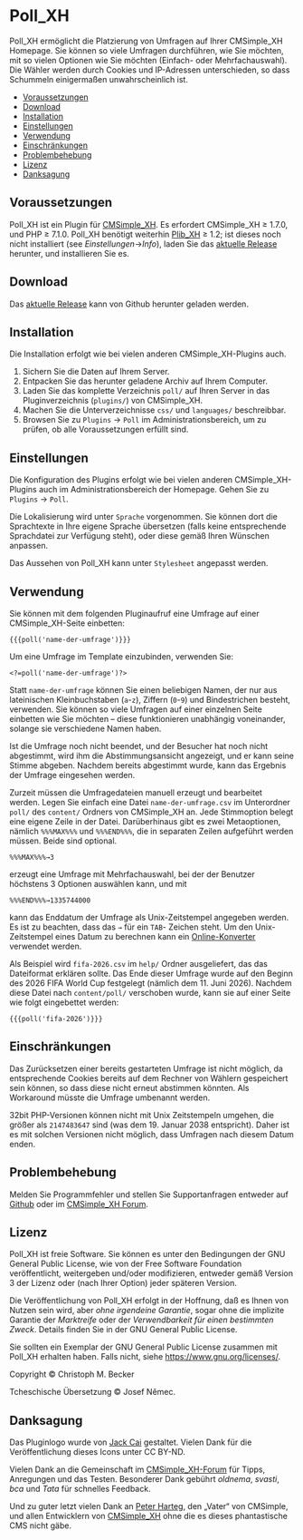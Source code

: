 # Poll_XH

Poll_XH ermöglicht die Platzierung von Umfragen auf Ihrer CMSimple_XH
Homepage. Sie können so viele Umfragen durchführen, wie Sie möchten, mit so
vielen Optionen wie Sie möchten (Einfach- oder Mehrfachauswahl). Die Wähler
werden durch Cookies und IP-Adressen unterschieden, so dass Schummeln
einigermaßen unwahrscheinlich ist.

- [Voraussetzungen](#voraussetzungen)
- [Download](#download)
- [Installation](#installation)
- [Einstellungen](#einstellungen)
- [Verwendung](#verwendung)
- [Einschränkungen](#einschränkungen)
- [Problembehebung](#problembehebung)
- [Lizenz](#lizenz)
- [Danksagung](#danksagung)

## Voraussetzungen

Poll_XH ist ein Plugin für [CMSimple_XH](https://www.cmsimple-xh.org/de/).
Es erfordert CMSimple_XH ≥ 1.7.0, und PHP ≥ 7.1.0.
Poll_XH benötigt weiterhin [Plib_XH](https://github.com/cmb69/plib_xh) ≥ 1.2;
ist dieses noch nicht installiert (see *Einstellungen*→*Info*),
laden Sie das [aktuelle Release](https://github.com/cmb69/plib_xh/releases/latest)
herunter, und installieren Sie es.

## Download

Das [aktuelle Release](https://github.com/cmb69/poll_xh/releases/latest)
kann von Github herunter geladen werden.

## Installation

Die Installation erfolgt wie bei vielen anderen CMSimple_XH-Plugins auch.

1. Sichern Sie die Daten auf Ihrem Server.
1. Entpacken Sie das herunter geladene Archiv auf Ihrem Computer.
1. Laden Sie das komplette Verzeichnis `poll/` auf Ihren Server in
   das Pluginverzeichnis (`plugins/`) von CMSimple_XH.
1. Machen Sie die Unterverzeichnisse `css/` und `languages/` beschreibbar.
1. Browsen Sie zu `Plugins` → `Poll` im Administrationsbereich,
   um zu prüfen, ob alle Voraussetzungen erfüllt sind.

## Einstellungen

Die Konfiguration des Plugins erfolgt wie bei vielen anderen
CMSimple_XH-Plugins auch im Administrationsbereich der Homepage.
Gehen Sie zu `Plugins` → `Poll`.

Die Lokalisierung wird unter `Sprache` vorgenommen. Sie können dort die
Sprachtexte in Ihre eigene Sprache übersetzen (falls keine entsprechende
Sprachdatei zur Verfügung steht), oder diese gemäß Ihren Wünschen anpassen.

Das Aussehen von Poll_XH kann unter `Stylesheet` angepasst werden.

## Verwendung

Sie können mit dem folgenden Pluginaufruf eine Umfrage auf einer
CMSimple_XH-Seite einbetten:

    {{{poll('name-der-umfrage')}}}

Um eine Umfrage im Template einzubinden, verwenden Sie:

    <?=poll('name-der-umfrage')?>

Statt `name-der-umfrage` können Sie einen beliebigen Namen, der nur aus lateinischen
Kleinbuchstaben (`a`-`z`), Ziffern (`0`-`9`) und Bindestrichen besteht, verwenden.
Sie können so viele Umfragen auf einer einzelnen Seite einbetten wie Sie möchten –
diese funktionieren unabhängig voneinander, solange sie verschiedene Namen haben.

Ist die Umfrage noch nicht beendet, und der Besucher hat noch nicht
abgestimmt, wird ihm die Abstimmungsansicht angezeigt, und er kann seine
Stimme abgeben. Nachdem bereits abgestimmt wurde, kann das Ergebnis der
Umfrage eingesehen werden.

Zurzeit müssen die Umfragedateien manuell erzeugt und bearbeitet werden.
Legen Sie einfach eine Datei `name-der-umfrage.csv` im
Unterordner `poll/` des `content/` Ordners von CMSimple_XH an.
Jede Stimmoption belegt eine eigene Zeile in der Datei.
Darüberhinaus gibt es zwei Metaoptionen, nämlich `%%%MAX%%%` und `%%%END%%%`,
die in separaten Zeilen aufgeführt werden müssen. Beide sind optional.

    %%%MAX%%%→3

erzeugt eine Umfrage mit Mehrfachauswahl, bei der der Benutzer höchstens 3
Optionen auswählen kann, und mit

    %%%END%%%→1335744000

kann das Enddatum der Umfrage als Unix-Zeitstempel angegeben werden.
Es ist zu beachten, dass das `→` für ein `TAB`- Zeichen steht.
Um den Unix-Zeitstempel eines Datum zu berechnen kann ein
[Online-Konverter](https://www.onlineconversion.com/unix_time.htm)
verwendet werden.

Als Beispiel wird `fifa-2026.csv` im `help/` Ordner ausgeliefert,
das das Dateiformat erklären sollte.
Das Ende dieser Umfrage wurde auf den Beginn des 2026 FIFA
World Cup festgelegt (nämlich dem 11. Juni 2026).
Nachdem diese Datei nach `content/poll/` verschoben wurde,
kann sie auf einer Seite wie folgt eingebettet werden:

    {{{poll('fifa-2026')}}}

## Einschränkungen

Das Zurücksetzen einer bereits gestarteten Umfrage ist nicht möglich, da
entsprechende Cookies bereits auf dem Rechner von Wählern gespeichert sein
können, so dass diese nicht erneut abstimmen könnten. Als Workaround müsste
die Umfrage umbenannt werden.

32bit PHP-Versionen können nicht mit Unix Zeitstempeln umgehen, die größer
als `2147483647` sind (was dem 19. Januar 2038 entspricht). Daher ist es mit
solchen Versionen nicht möglich, dass Umfragen nach diesem Datum enden.

## Problembehebung

Melden Sie Programmfehler und stellen Sie Supportanfragen entweder auf
[Github](https://github.com/cmb69/poll_xh/issues)
oder im [CMSimple_XH Forum](https://cmsimpleforum.com/).

## Lizenz

Poll_XH ist freie Software. Sie können es unter den Bedingungen
der GNU General Public License, wie von der Free Software Foundation
veröffentlicht, weitergeben und/oder modifizieren, entweder gemäß
Version 3 der Lizenz oder (nach Ihrer Option) jeder späteren Version.

Die Veröffentlichung von Poll_XH erfolgt in der Hoffnung, daß es
Ihnen von Nutzen sein wird, aber *ohne irgendeine Garantie*, sogar ohne
die implizite Garantie der *Marktreife* oder der *Verwendbarkeit für einen
bestimmten Zweck*. Details finden Sie in der GNU General Public License.

Sie sollten ein Exemplar der GNU General Public License zusammen mit
Poll_XH erhalten haben. Falls nicht, siehe <https://www.gnu.org/licenses/>.

Copyright © Christoph M. Becker

Tcheschische Übersetzung © Josef Němec.

## Danksagung

Das Pluginlogo wurde von [Jack Cai](https://www.doublejdesign.co.uk/) gestaltet.
Vielen Dank für die Veröffentlichung dieses Icons unter CC BY-ND.

Vielen Dank an die Gemeinschaft im [CMSimple_XH-Forum](https://www.cmsimpleforum.com/)
für Tipps, Anregungen und das Testen. Besonderer Dank gebührt *oldnema*,
*svasti*, *bca* und *Tata* für schnelles Feedback.

Und zu guter letzt vielen Dank an [Peter Harteg](https://www.harteg.dk/),
den „Vater“ von CMSimple, und allen Entwicklern von
[CMSimple_XH](https://www.cmsimple-xh.org/de/) ohne die es dieses
phantastische CMS nicht gäbe.
